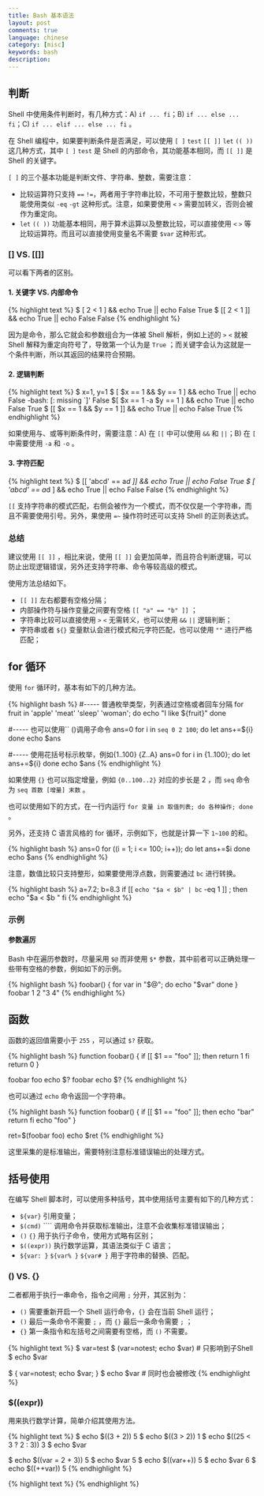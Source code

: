 ```yaml
---
title: Bash 基本语法
layout: post
comments: true
language: chinese
category: [misc]
keywords: bash
description:
---
```



<!-- more -->

## 判断

Shell 中使用条件判断时，有几种方式：A) `if ... fi`；B) `if ... else ... fi`；C) `if ... elif ... else ... fi` 。

在 Shell 编程中，如果要判断条件是否满足，可以使用 `[ ]` `test` `[[ ]]` `let` `(( ))` 这几种方式，其中 `[ ]` `test` 是 Shell 的内部命令，其功能基本相同，而 `[[ ]]` 是 Shell 的关键字。

`[ ]` 的三个基本功能是判断文件、字符串、整数，需要注意：

* 比较运算符只支持 `==` `!=`，两者用于字符串比较，不可用于整数比较，整数只能使用类似 `-eq` `-gt` 这种形式。注意，如果要使用 `<` `>` 需要加转义，否则会被作为重定向。
* `let` `(( ))` 功能基本相同，用于算术运算以及整数比较，可以直接使用 `<` `>` 等比较运算符。而且可以直接使用变量名不需要 `$var` 这种形式。

### [] VS. [[]]

可以看下两者的区别。

#### 1. 关键字 VS. 内部命令

{% highlight text %}
$ [ 2 < 1 ] && echo True || echo False
True
$ [[ 2 < 1 ]] && echo True || echo False
False
{% endhighlight %}

因为是命令，那么它就会和参数组合为一体被 Shell 解析，例如上述的 `>` `<` 就被 Shell 解释为重定向符号了，导致第一个认为是 `True` ；而关键字会认为这就是一个条件判断，所以其返回的结果符合预期。

#### 2. 逻辑判断

{% highlight text %}
$ x=1, y=1
$ [ $x == 1 && $y == 1 ] && echo True || echo False
-bash: [: missing `]'
False
$[ $x == 1 -a $y == 1 ] && echo True || echo False
True
$ [[ $x == 1 && $y == 1 ]] && echo True || echo False
True
{% endhighlight %}

如果使用与、或等判断条件时，需要注意：A) 在 `[[` 中可以使用 `&&` 和 `||`；B) 在 `[` 中需要使用 `-a` 和 `-o` 。

#### 3. 字符匹配

{% highlight text %}
$ [[ 'abcd' == a*d ]] && echo True || echo False
True
$ [ 'abcd' == a*d ] && echo True || echo False
False
{% endhighlight %}

`[[` 支持字符串的模式匹配，右侧会被作为一个模式，而不仅仅是一个字符串，而且不需要使用引号。另外，果使用 `=~` 操作符时还可以支持 Shell 的正则表达式。

<!--
#### 4. 表达式

$[ !(rpm -qa | grep gcc) ] && echo True || echo False
-bash: [: too many arguments
False

$[[ !(rpm -qa | grep gcc) ]] && echo True || echo False
True
https://www.cnblogs.com/zeweiwu/p/5485711.html
-->

### 总结

建议使用 `[[ ]]` ，相比来说，使用 `[[ ]]` 会更加简单，而且符合判断逻辑，可以防止出现逻辑错误，另外还支持字符串、命令等较高级的模式。

使用方法总结如下。

* `[[ ]]` 左右都要有空格分隔；
* 内部操作符与操作变量之间要有空格 `[[ "a" == "b" ]]` ；
* 字符串比较可以直接使用 `>` `<` 无需转义，也可以使用 `&&` `||` 逻辑判断；
* 字符串或者 `${}` 变量默认会进行模式和元字符匹配，也可以使用 `""` 进行严格匹配；

## for 循环

使用 `for` 循环时，基本有如下的几种方法。

{% highlight bash %}
#----- 普通枚举类型，列表通过空格或者回车分隔
for fruit in 'apple' 'meat' 'sleep' 'woman'; do
	echo "I like ${fruit}"
done

#----- 也可以使用`` ()调用子命令
ans=0
for i in `seq 0 2 100`; do
    let ans+=${i}
done
echo $ans

#----- 使用花括号标示枚举，例如{1..100} {Z..A}
ans=0
for i in {1..100}; do
    let ans+=${i}
done
echo $ans
{% endhighlight %}

如果使用 `{}` 也可以指定增量，例如 `{0..100..2}` 对应的步长是 2 ，而 `seq` 命令为 `seq 首数 [增量] 末数` 。

也可以使用如下的方式，在一行内运行 `for 变量 in 取值列表; do 各种操作; done` 。

另外，还支持 C 语言风格的 for 循环，示例如下，也就是计算一下 `1~100` 的和。

{% highlight bash %}
ans=0
for ((i = 1; i <= 100; i++)); do
        let ans+=$i
done
echo $ans
{% endhighlight %}

注意，数值比较只支持整形，如果要使用浮点数，则需要通过 `bc` 进行转换。

{% highlight bash %}
a=7.2; b=8.3
if [[ `echo "$a < $b" | bc` -eq 1 ]] ; then
        echo  "$a < $b "
fi
{% endhighlight %}

### 示例

#### 参数遍厉

Bash 中在遍历参数时，尽量采用 `$@` 而非使用 `$*` 参数，其中前者可以正确处理一些带有空格的参数，例如如下的示例。

{% highlight bash %}
foobar() {
        for var in "$@"; do
                echo "$var"
        done
}
foobar 1 2 "3 4"
{% endhighlight %}

## 函数

函数的返回值需要小于 `255` ，可以通过 `$?` 获取。

{% highlight bash %}
function foobar() {
        if [[ $1 == "foo" ]]; then
                return 1
        fi
        return 0
}

foobar foo
echo $?
foobar
echo $?
{% endhighlight %}

也可以通过 `echo` 命令返回一个字符串。

{% highlight bash %}
function foobar() {
        if [[ $1 == "foo" ]]; then
                echo "bar"
                return
        fi
        echo "foo"
}

ret=$(foobar foo)
echo $ret
{% endhighlight %}

这里采集的是标准输出，需要特别注意标准错误输出的处理方式。

## 括号使用

在编写 Shell 脚本时，可以使用多种括号，其中使用括号主要有如下的几种方式：

* `${var}` 引用变量；
* `$(cmd)` ```` 调用命令并获取标准输出，注意不会收集标准错误输出；
* `()` `{}` 用于执行子命令，使用方式略有区别；
* `$((expr))` 执行数学运算，其语法类似于 C 语言；
* `${var: }` `${var% }` `${var# }` 用于字符串的替换、匹配。

### () VS. {}

二者都用于执行一串命令，指令之间用 `;` 分开，其区别为：

* `()` 需要重新开启一个 Shell 运行命令，`{}` 会在当前 Shell 运行；
* `()` 最后一条命令不需要 `;` ，而 `{}` 最后一条命令需要 `;` ；
* `{}` 第一条指令和左括号之间需要有空格，而 `()` 不需要。

{% highlight text %}
$ var=test
$ (var=notest; echo $var)   # 只影响到子Shell
$ echo $var

$ { var=notest; echo $var; }
$ echo $var                 # 同时也会被修改
{% endhighlight %}

### $((expr))

用来执行数学计算，简单介绍其使用方法。

{% highlight text %}
$ echo $((3 + 2))
5
$ echo $((3 > 2))
1
$ echo $((25 < 3 ? 2 : 3))
3
$ echo $var

$ echo $((var = 2 + 3))
5
$ echo $var
5
$ echo $((var++))
5
$ echo $var
6
$ echo $((++var))
5
{% endhighlight %}

<!--
### 字符串操作

${var:-string},${var:+string},${var:=string},${var:?string}
$(var%pattern),$(var%%pattern),$(var#pattern),$(var##pattern)



${var: } ,${var%}用于变量的替换和匹配替换结构
替换：

${var:-string} 若var为空，${var:-string}值为string

${var:=string} 与${var:-string}功能类型，不过${var:=string} 将string值赋给var变量

${var:=string} 判断某个变量是否赋值，没有的话则给它赋上一个默认值

${var:+string}的替换规则和${var:=string}相反，即只有当var不是空的时候才替换成string，若var为空时则不替换或者说是替换成变量 var的值，即空值

匹配：

${var%pattern}和${var%%pattern}表示从最右边(即结尾)匹配的

${var#pattern} 和${var##pattern}从最左边(即开头)匹配的

中括号[] [[]]
比较不错的介绍
https://www.cnblogs.com/include/archive/2011/12/09/2307905.html

-->



{% highlight text %}
{% endhighlight %}
